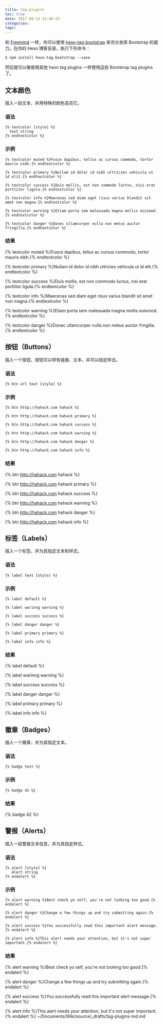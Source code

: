 ```yaml
---
title: tag-plugins
toc: true
date: 2017-08-23 14:46:19
categories:
tags:
---
```


和 [Freemind](http://github.com/wzpan/hexo-theme-freemind) 一样，你可以使用 [hexo-tag-bootstrap](https://github.com/wzpan/hexo-tag-bootstrap) 来充分发挥 Bootstrap 的威力。在你的 Hexo 博客目录，执行下列命令：

```
$ npm install hexo-tag-bootstrap --save
```

然后就可以像使用其他 hexo tag plugins 一样使用这些 Bootstrap tag plugins 了。

## 文本颜色 ##

插入一段文本，并用特殊的颜色高亮它。

### 语法 ###

```
{% textcolor [style] %}
  text string
{% endtextcolor %}
```

### 示例 ###

```
{% textcolor muted %}Fusce dapibus, tellus ac cursus commodo, tortor mauris nibh.{% endtextcolor %}

{% textcolor primary %}Nullam id dolor id nibh ultricies vehicula ut id elit.{% endtextcolor %}

{% textcolor success %}Duis mollis, est non commodo luctus, nisi erat porttitor ligula.{% endtextcolor %}

{% textcolor info %}Maecenas sed diam eget risus varius blandit sit amet non magna.{% endtextcolor %}

{% textcolor warning %}Etiam porta sem malesuada magna mollis euismod.{% endtextcolor %}

{% textcolor danger %}Donec ullamcorper nulla non metus auctor fringilla.{% endtextcolor %}
```

### 结果 ###

{% textcolor muted %}Fusce dapibus, tellus ac cursus commodo, tortor mauris nibh.{% endtextcolor %}

{% textcolor primary %}Nullam id dolor id nibh ultricies vehicula ut id elit.{% endtextcolor %}

{% textcolor success %}Duis mollis, est non commodo luctus, nisi erat porttitor ligula.{% endtextcolor %}

{% textcolor info %}Maecenas sed diam eget risus varius blandit sit amet non magna.{% endtextcolor %}

{% textcolor warning %}Etiam porta sem malesuada magna mollis euismod.{% endtextcolor %}

{% textcolor danger %}Donec ullamcorper nulla non metus auctor fringilla.{% endtextcolor %}

## 按钮（Buttons） ##

插入一个按钮，按钮可以带有链接、文本，并可以指定样式。

### 语法 ###

```
{% btn url text [style] %}
```

### 示例 ###

```
{% btn http://hahack.com hahack %}

{% btn http://hahack.com hahack primary %}

{% btn http://hahack.com hahack success %}

{% btn http://hahack.com hahack warning %}

{% btn http://hahack.com hahack danger %}

{% btn http://hahack.com hahack info %}
```

### 结果 ###

{% btn http://hahack.com hahack %}

{% btn http://hahack.com hahack primary %}

{% btn http://hahack.com hahack success %}

{% btn http://hahack.com hahack warning %}

{% btn http://hahack.com hahack danger %}

{% btn http://hahack.com hahack info %}

## 标签（Labels） ##

插入一个标签，并为其指定文本和样式。

### 语法 ###

```
{% label text [style] %}
```

### 示例 ###

```
{% label default %}

{% label warinng warning %}

{% label success success %}

{% label danger danger %}

{% label primary primary %}

{% label info info %}
```

### 结果 ###

{% label default %}

{% label warinng warning %}

{% label success success %}

{% label danger danger %}

{% label primary primary %}

{% label info info %}

## 徽章（Badges） ##

插入一个徽章，并为其指定文本。

### 语法 ###

```
{% badge text %}
```

### 示例 ###

```
{% badge 42 %}
```

### 结果 ###

{% badge 42 %}

## 警报（Alerts） ##

插入一段警报文本信息，并为其指定样式。

### 语法 ###

```
{% alert [style] %}
   Alert string
{% endalert %}
```

### 示例 ###

```
{% alert warning %}Best check yo self, you're not looking too good.{% endalert %}

{% alert danger %}Change a few things up and try submitting again.{% endalert %}

{% alert success %}You successfully read this important alert message.{% endalert %}

{% alert info %}This alert needs your attention, but it's not super important.{% endalert %}
```

### 结果 ###

{% alert warning %}Best check yo self, you're not looking too good.{% endalert %}

{% alert danger %}Change a few things up and try submitting again.{% endalert %}

{% alert success %}You successfully read this important alert message.{% endalert %}

{% alert info %}This alert needs your attention, but it's not super important.{% endalert %}
~/Documents/Wiki/source/_drafts/tag-plugins-md.md
